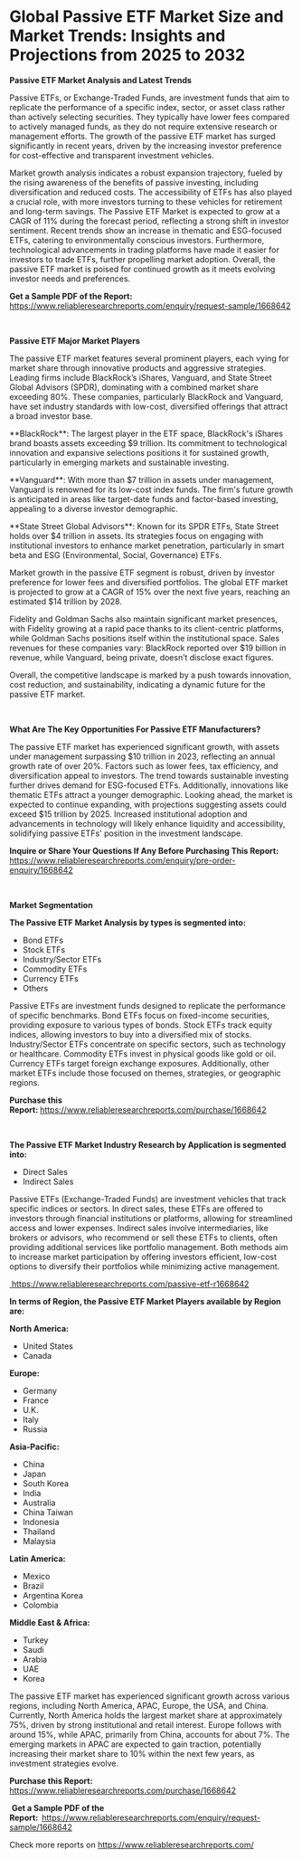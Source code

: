 <p><h1>Global Passive ETF Market Size and Market Trends: Insights and Projections from 2025 to 2032</h1></p><p><strong>Passive ETF Market Analysis and Latest Trends</strong></p>
<p><p>Passive ETFs, or Exchange-Traded Funds, are investment funds that aim to replicate the performance of a specific index, sector, or asset class rather than actively selecting securities. They typically have lower fees compared to actively managed funds, as they do not require extensive research or management efforts. The growth of the passive ETF market has surged significantly in recent years, driven by the increasing investor preference for cost-effective and transparent investment vehicles.</p><p>Market growth analysis indicates a robust expansion trajectory, fueled by the rising awareness of the benefits of passive investing, including diversification and reduced costs. The accessibility of ETFs has also played a crucial role, with more investors turning to these vehicles for retirement and long-term savings. The Passive ETF Market is expected to grow at a CAGR of 11% during the forecast period, reflecting a strong shift in investor sentiment. Recent trends show an increase in thematic and ESG-focused ETFs, catering to environmentally conscious investors. Furthermore, technological advancements in trading platforms have made it easier for investors to trade ETFs, further propelling market adoption. Overall, the passive ETF market is poised for continued growth as it meets evolving investor needs and preferences.</p></p>
<p><strong>Get a Sample PDF of the Report:&nbsp;</strong> <a href="https://www.reliableresearchreports.com/enquiry/request-sample/1668642?utm_campaign=3079&utm_medium=2&utm_source=Github&utm_content=ia&utm_term=09032025&utm_id=passive-etf">https://www.reliableresearchreports.com/enquiry/request-sample/1668642</a></p>
<p>&nbsp;</p>
<p><strong>Passive ETF Major Market Players</strong></p>
<p><p>The passive ETF market features several prominent players, each vying for market share through innovative products and aggressive strategies. Leading firms include BlackRock’s iShares, Vanguard, and State Street Global Advisors (SPDR), dominating with a combined market share exceeding 80%. These companies, particularly BlackRock and Vanguard, have set industry standards with low-cost, diversified offerings that attract a broad investor base.</p><p>**BlackRock**: The largest player in the ETF space, BlackRock's iShares brand boasts assets exceeding $9 trillion. Its commitment to technological innovation and expansive selections positions it for sustained growth, particularly in emerging markets and sustainable investing.</p><p>**Vanguard**: With more than $7 trillion in assets under management, Vanguard is renowned for its low-cost index funds. The firm's future growth is anticipated in areas like target-date funds and factor-based investing, appealing to a diverse investor demographic.</p><p>**State Street Global Advisors**: Known for its SPDR ETFs, State Street holds over $4 trillion in assets. Its strategies focus on engaging with institutional investors to enhance market penetration, particularly in smart beta and ESG (Environmental, Social, Governance) ETFs.</p><p>Market growth in the passive ETF segment is robust, driven by investor preference for lower fees and diversified portfolios. The global ETF market is projected to grow at a CAGR of 15% over the next five years, reaching an estimated $14 trillion by 2028.</p><p>Fidelity and Goldman Sachs also maintain significant market presences, with Fidelity growing at a rapid pace thanks to its client-centric platforms, while Goldman Sachs positions itself within the institutional space. Sales revenues for these companies vary: BlackRock reported over $19 billion in revenue, while Vanguard, being private, doesn’t disclose exact figures.</p><p>Overall, the competitive landscape is marked by a push towards innovation, cost reduction, and sustainability, indicating a dynamic future for the passive ETF market.</p></p>
<p>&nbsp;</p>
<p><strong>What Are The Key Opportunities For Passive ETF Manufacturers?</strong></p>
<p><p>The passive ETF market has experienced significant growth, with assets under management surpassing $10 trillion in 2023, reflecting an annual growth rate of over 20%. Factors such as lower fees, tax efficiency, and diversification appeal to investors. The trend towards sustainable investing further drives demand for ESG-focused ETFs. Additionally, innovations like thematic ETFs attract a younger demographic. Looking ahead, the market is expected to continue expanding, with projections suggesting assets could exceed $15 trillion by 2025. Increased institutional adoption and advancements in technology will likely enhance liquidity and accessibility, solidifying passive ETFs' position in the investment landscape.</p></p>
<p><strong>Inquire or Share Your Questions If Any Before Purchasing This Report:</strong> <a href="https://www.reliableresearchreports.com/enquiry/pre-order-enquiry/1668642?utm_campaign=3079&utm_medium=2&utm_source=Github&utm_content=ia&utm_term=09032025&utm_id=passive-etf">https://www.reliableresearchreports.com/enquiry/pre-order-enquiry/1668642</a></p>
<p>&nbsp;</p>
<p><strong>Market Segmentation</strong></p>
<p><strong>The Passive ETF Market Analysis by types is segmented into:</strong></p>
<p><ul><li>Bond ETFs</li><li>Stock ETFs</li><li>Industry/Sector ETFs</li><li>Commodity ETFs</li><li>Currency ETFs</li><li>Others</li></ul></p>
<p><p>Passive ETFs are investment funds designed to replicate the performance of specific benchmarks. Bond ETFs focus on fixed-income securities, providing exposure to various types of bonds. Stock ETFs track equity indices, allowing investors to buy into a diversified mix of stocks. Industry/Sector ETFs concentrate on specific sectors, such as technology or healthcare. Commodity ETFs invest in physical goods like gold or oil. Currency ETFs target foreign exchange exposures. Additionally, other market ETFs include those focused on themes, strategies, or geographic regions.</p></p>
<p><strong>Purchase this Report:&nbsp;</strong><a href="https://www.reliableresearchreports.com/purchase/1668642?utm_campaign=3079&utm_medium=2&utm_source=Github&utm_content=ia&utm_term=09032025&utm_id=passive-etf">https://www.reliableresearchreports.com/purchase/1668642</a></p>
<p>&nbsp;</p>
<p><strong>The Passive ETF Market Industry Research by Application is segmented into:</strong></p>
<p><ul><li>Direct Sales</li><li>Indirect Sales</li></ul></p>
<p><p>Passive ETFs (Exchange-Traded Funds) are investment vehicles that track specific indices or sectors. In direct sales, these ETFs are offered to investors through financial institutions or platforms, allowing for streamlined access and lower expenses. Indirect sales involve intermediaries, like brokers or advisors, who recommend or sell these ETFs to clients, often providing additional services like portfolio management. Both methods aim to increase market participation by offering investors efficient, low-cost options to diversify their portfolios while minimizing active management.</p></p>
<p><a href="https://www.reliableresearchreports.com/passive-etf-r1668642?utm_campaign=3079&utm_medium=2&utm_source=Github&utm_content=ia&utm_term=09032025&utm_id=passive-etf">&nbsp;https://www.reliableresearchreports.com/passive-etf-r1668642</a></p>
<p><strong>In terms of Region, the Passive ETF Market Players available by Region are:</strong></p>
<p>
    <p> <strong> North America: </strong>
        <ul>
            <li>United States</li>
            <li>Canada</li>
        </ul>
        </p> 
    <p> <strong> Europe: </strong>
        <ul>
            <li>Germany</li>
            <li>France</li>
            <li>U.K.</li>
            <li>Italy</li>
            <li>Russia</li>
        </ul>
        </p> 
    <p> <strong> Asia-Pacific: </strong>
        <ul>
            <li>China</li>
            <li>Japan</li>
            <li>South Korea</li>
            <li>India</li>
            <li>Australia</li>
            <li>China Taiwan</li>
            <li>Indonesia</li>
            <li>Thailand</li>
            <li>Malaysia</li>
        </ul>
        </p> 
    <p> <strong> Latin America: </strong>
        <ul>
            <li>Mexico</li>
            <li>Brazil</li>
            <li>Argentina Korea</li>
            <li>Colombia</li>
        </ul>
        </p> 
    <p> <strong> Middle East & Africa: </strong>
        <ul>
            <li>Turkey</li>
            <li>Saudi</li>
            <li>Arabia</li>
            <li>UAE</li>
            <li>Korea</li>
        </ul>
    </p>
    </p>
<p><p>The passive ETF market has experienced significant growth across various regions, including North America, APAC, Europe, the USA, and China. Currently, North America holds the largest market share at approximately 75%, driven by strong institutional and retail interest. Europe follows with around 15%, while APAC, primarily from China, accounts for about 7%. The emerging markets in APAC are expected to gain traction, potentially increasing their market share to 10% within the next few years, as investment strategies evolve.</p></p>
<p><strong>Purchase this Report: </strong><a href="https://www.reliableresearchreports.com/purchase/1668642?utm_campaign=3079&utm_medium=2&utm_source=Github&utm_content=ia&utm_term=09032025&utm_id=passive-etf">https://www.reliableresearchreports.com/purchase/1668642</a></p>
<p>&nbsp;<strong>Get a Sample PDF of the Report:&nbsp;&nbsp;</strong><a href="https://www.reliableresearchreports.com/enquiry/request-sample/1668642?utm_campaign=3079&utm_medium=2&utm_source=Github&utm_content=ia&utm_term=09032025&utm_id=passive-etf">https://www.reliableresearchreports.com/enquiry/request-sample/1668642</a></p>
<p><strong></strong></p>
<p>Check more reports on <a href="https://www.reliableresearchreports.com/?utm_campaign=3079&utm_medium=2&utm_source=Github&utm_content=ia&utm_term=09032025&utm_id=passive-etf">https://www.reliableresearchreports.com/</a></p>